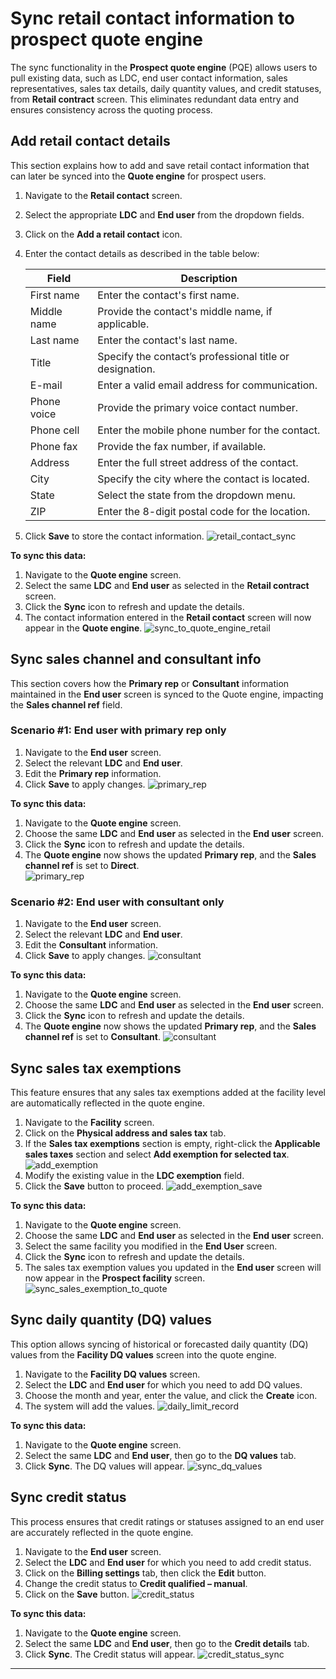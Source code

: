 # Sync retail contact information to prospect quote engine

The sync functionality in the **Prospect quote engine** (PQE) allows users to pull existing data, such as LDC, end user contact information, sales representatives, sales tax details, daily quantity values, and credit statuses, from **Retail contract** screen. This eliminates redundant data entry and ensures consistency across the quoting process.

## Add retail contact details

This section explains how to add and save retail contact information that can later be synced into the **Quote engine** for prospect users.

1. Navigate to the **Retail contact** screen.
2. Select the appropriate **LDC** and **End user** from the dropdown fields.
3. Click on the **Add a retail contact** icon.
4. Enter the contact details as described in the table below:

    | Field         | Description |
    |---------------|-------------|
    | First name    | Enter the contact's first name. |
    | Middle name   | Provide the contact's middle name, if applicable. |
    | Last name     | Enter the contact's last name. |
    | Title         | Specify the contact’s professional title or designation. |
    | E-mail        | Enter a valid email address for communication. |
    | Phone voice   | Provide the primary voice contact number. |
    | Phone cell    | Enter the mobile phone number for the contact. |
    | Phone fax     | Provide the fax number, if available. |
    | Address       | Enter the full street address of the contact. |
    | City          | Specify the city where the contact is located. |
    | State         | Select the state from the dropdown menu. |
    | ZIP           | Enter the 8-digit postal code for the location. |

5. Click **Save** to store the contact information.
    ![retail_contact_sync](../images/retail_contract_screen.png)

**To sync this data:**

1. Navigate to the **Quote engine** screen.
2. Select the same **LDC** and **End user** as selected in the **Retail contract** screen.
3. Click the **Sync** icon to refresh and update the details.
4. The contact information entered in the **Retail contact** screen will now appear in the **Quote engine**.
    ![sync_to_quote_engine_retail](../images/retail_contract_sync_to_quote_engine.png)


## Sync sales channel and consultant info

This section covers how the **Primary rep** or **Consultant** information maintained in the **End user** screen is synced to the Quote engine, impacting the **Sales channel ref** field.


### Scenario #1: End user with primary rep only

1. Navigate to the **End user** screen.
2. Select the relevant **LDC** and **End user**.
3. Edit the **Primary rep** information.
4. Click **Save** to apply changes.
    ![primary_rep](../images/primary_rep_1.png)

**To sync this data:**    

1. Navigate to the **Quote engine** screen.
2. Choose the same **LDC** and **End user** as selected in the **End user** screen.
3. Click the **Sync** icon to refresh and update the details.
4. The **Quote engine** now shows the updated **Primary rep**, and the **Sales channel ref** is set to **Direct**.  
    ![primary_rep](../images/primary_rep_2.png)

### Scenario #2: End user with consultant only

1. Navigate to the **End user** screen.
2. Select the relevant **LDC** and **End user**.
3. Edit the **Consultant** information.
4. Click **Save** to apply changes.
    ![consultant](../images/consultant.png)

**To sync this data:**  

1. Navigate to the **Quote engine** screen.
2. Choose the same **LDC** and **End user** as selected in the **End user** screen.
3. Click the **Sync** icon to refresh and update the details.
4. The **Quote engine** now shows the updated **Primary rep**, and the **Sales channel ref** is set to **Consultant**.
    ![consultant](../images/consultant_1.png)

## Sync sales tax exemptions

This feature ensures that any sales tax exemptions added at the facility level are automatically reflected in the quote engine.

1. Navigate to the **Facility** screen.
2. Click on the **Physical address and sales tax** tab.
3. If the **Sales tax exemptions** section is empty, right-click the **Applicable sales taxes** section and select **Add exemption for selected tax**.
    ![add_exemption](../images/sales_tax_sync.png)
4. Modify the existing value in the **LDC exemption** field.
5. Click the **Save** button to proceed.
    ![add_exemption_save](../images/sales_tax_sync-1.png)

**To sync this data:**  

1. Navigate to the **Quote engine** screen.
2. Choose the same **LDC** and **End user** as selected in the **End user** screen.
3. Select the same facility you modified in the **End User** screen.
4. Click the **Sync** icon to refresh and update the details.
5. The sales tax exemption values you updated in the **End user** screen will now appear in the **Prospect facility** screen.
    ![sync_sales_exemption_to_quote](../images/sales_tax_sync_2.png)

## Sync daily quantity (DQ) values
This option allows syncing of historical or forecasted daily quantity (DQ) values from the **Facility DQ values** screen into the quote engine.


1. Navigate to the **Facility DQ values** screen.
2. Select the **LDC** and **End user** for which you need to add DQ values.
3. Choose the month and year, enter the value, and click the **Create** icon.
4. The system will add the values.
    ![daily_limit_record](../images/dq_values_sync.png)

**To sync this data:**

1. Navigate to the **Quote engine** screen.
2. Select the same **LDC** and **End user**, then go to the **DQ values** tab.
3. Click **Sync**. The DQ values will appear.
    ![sync_dq_values](../images/dq_values_sync_1.png)

## Sync credit status
This process ensures that credit ratings or statuses assigned to an end user are accurately reflected in the quote engine.

1. Navigate to the **End user** screen.
2. Select the **LDC** and **End user** for which you need to add credit status.
3. Click on the **Billing settings** tab, then click the **Edit** button.
4. Change the credit status to **Credit qualified – manual**.
5. Click on the **Save** button.
    ![credit_status](../images/credit_status_sync.png)

**To sync this data:**

1. Navigate to the **Quote engine** screen.
2. Select the same **LDC** and **End user**, then go to the **Credit details** tab.
3. Click **Sync**. The Credit status will appear.
    ![credit_status_sync](../images/credit_status_sync_1.png)

---